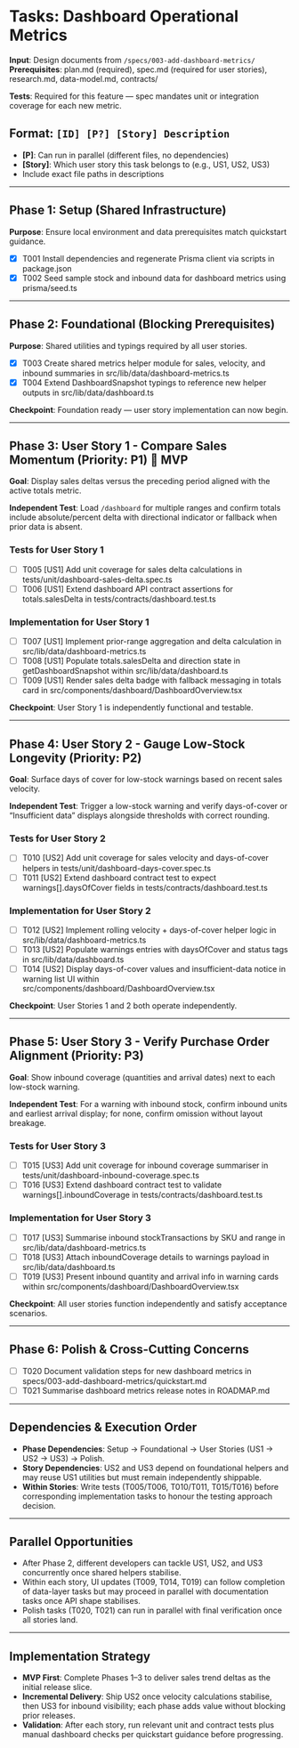# Tasks: Dashboard Operational Metrics

**Input**: Design documents from `/specs/003-add-dashboard-metrics/`
**Prerequisites**: plan.md (required), spec.md (required for user stories), research.md, data-model.md, contracts/

**Tests**: Required for this feature — spec mandates unit or integration coverage for each new metric.

## Format: `[ID] [P?] [Story] Description`

- **[P]**: Can run in parallel (different files, no dependencies)
- **[Story]**: Which user story this task belongs to (e.g., US1, US2, US3)
- Include exact file paths in descriptions

---

## Phase 1: Setup (Shared Infrastructure)

**Purpose**: Ensure local environment and data prerequisites match quickstart guidance.

- [x] T001 Install dependencies and regenerate Prisma client via scripts in package.json
- [x] T002 Seed sample stock and inbound data for dashboard metrics using prisma/seed.ts

---

## Phase 2: Foundational (Blocking Prerequisites)

**Purpose**: Shared utilities and typings required by all user stories.

- [x] T003 Create shared metrics helper module for sales, velocity, and inbound summaries in src/lib/data/dashboard-metrics.ts
- [x] T004 Extend DashboardSnapshot typings to reference new helper outputs in src/lib/data/dashboard.ts

**Checkpoint**: Foundation ready — user story implementation can now begin.

---

## Phase 3: User Story 1 - Compare Sales Momentum (Priority: P1) 🎯 MVP

**Goal**: Display sales deltas versus the preceding period aligned with the active totals metric.

**Independent Test**: Load `/dashboard` for multiple ranges and confirm totals include absolute/percent delta with directional indicator or fallback when prior data is absent.

### Tests for User Story 1

- [ ] T005 [US1] Add unit coverage for sales delta calculations in tests/unit/dashboard-sales-delta.spec.ts
- [ ] T006 [US1] Extend dashboard API contract assertions for totals.salesDelta in tests/contracts/dashboard.test.ts

### Implementation for User Story 1

- [ ] T007 [US1] Implement prior-range aggregation and delta calculation in src/lib/data/dashboard-metrics.ts
- [ ] T008 [US1] Populate totals.salesDelta and direction state in getDashboardSnapshot within src/lib/data/dashboard.ts
- [ ] T009 [US1] Render sales delta badge with fallback messaging in totals card in src/components/dashboard/DashboardOverview.tsx

**Checkpoint**: User Story 1 is independently functional and testable.

---

## Phase 4: User Story 2 - Gauge Low-Stock Longevity (Priority: P2)

**Goal**: Surface days of cover for low-stock warnings based on recent sales velocity.

**Independent Test**: Trigger a low-stock warning and verify days-of-cover or “Insufficient data” displays alongside thresholds with correct rounding.

### Tests for User Story 2

- [ ] T010 [US2] Add unit coverage for sales velocity and days-of-cover helpers in tests/unit/dashboard-days-cover.spec.ts
- [ ] T011 [US2] Extend dashboard contract test to expect warnings[].daysOfCover fields in tests/contracts/dashboard.test.ts

### Implementation for User Story 2

- [ ] T012 [US2] Implement rolling velocity + days-of-cover helper logic in src/lib/data/dashboard-metrics.ts
- [ ] T013 [US2] Populate warnings entries with daysOfCover and status tags in src/lib/data/dashboard.ts
- [ ] T014 [US2] Display days-of-cover values and insufficient-data notice in warning list UI within src/components/dashboard/DashboardOverview.tsx

**Checkpoint**: User Stories 1 and 2 both operate independently.

---

## Phase 5: User Story 3 - Verify Purchase Order Alignment (Priority: P3)

**Goal**: Show inbound coverage (quantities and arrival dates) next to each low-stock warning.

**Independent Test**: For a warning with inbound stock, confirm inbound units and earliest arrival display; for none, confirm omission without layout breakage.

### Tests for User Story 3

- [ ] T015 [US3] Add unit coverage for inbound coverage summariser in tests/unit/dashboard-inbound-coverage.spec.ts
- [ ] T016 [US3] Extend dashboard contract test to validate warnings[].inboundCoverage in tests/contracts/dashboard.test.ts

### Implementation for User Story 3

- [ ] T017 [US3] Summarise inbound stockTransactions by SKU and range in src/lib/data/dashboard-metrics.ts
- [ ] T018 [US3] Attach inboundCoverage details to warnings payload in src/lib/data/dashboard.ts
- [ ] T019 [US3] Present inbound quantity and arrival info in warning cards within src/components/dashboard/DashboardOverview.tsx

**Checkpoint**: All user stories function independently and satisfy acceptance scenarios.

---

## Phase 6: Polish & Cross-Cutting Concerns

- [ ] T020 Document validation steps for new dashboard metrics in specs/003-add-dashboard-metrics/quickstart.md
- [ ] T021 Summarise dashboard metrics release notes in ROADMAP.md

---

## Dependencies & Execution Order

- **Phase Dependencies**: Setup → Foundational → User Stories (US1 → US2 → US3) → Polish.
- **Story Dependencies**: US2 and US3 depend on foundational helpers and may reuse US1 utilities but must remain independently shippable.
- **Within Stories**: Write tests (T005/T006, T010/T011, T015/T016) before corresponding implementation tasks to honour the testing approach decision.

---

## Parallel Opportunities

- After Phase 2, different developers can tackle US1, US2, and US3 concurrently once shared helpers stabilise.
- Within each story, UI updates (T009, T014, T019) can follow completion of data-layer tasks but may proceed in parallel with documentation tasks once API shape stabilises.
- Polish tasks (T020, T021) can run in parallel with final verification once all stories land.

---

## Implementation Strategy

- **MVP First**: Complete Phases 1–3 to deliver sales trend deltas as the initial release slice.
- **Incremental Delivery**: Ship US2 once velocity calculations stabilise, then US3 for inbound visibility; each phase adds value without blocking prior releases.
- **Validation**: After each story, run relevant unit and contract tests plus manual dashboard checks per quickstart guidance before progressing.
